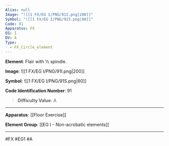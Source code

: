 ```yaml
---
Alias: null
Image: "![[1 FX/EG I/PNG/91I.png|200]]"
Symbol: "![[1 FX/EG I/PNG/91S.png|60]]"
Code: 91
Apparatus: FX
EG: I
DV: A
Type:
  - FX_Circle_element
---
```

**Element**: Flair with ½ spindle.

**Image**:
![[1 FX/EG I/PNG/91I.png|200]]

**Symbol**:
![[1 FX/EG I/PNG/91S.png|60]]

**Code Identification Number**: 91

>**Difficulty Value**: A

___
**Apparatus**: [[Floor Exercise]]

**Element Group**: [[EG I - Non-acrobatic elements]]
___
#FX #EG1 #A
